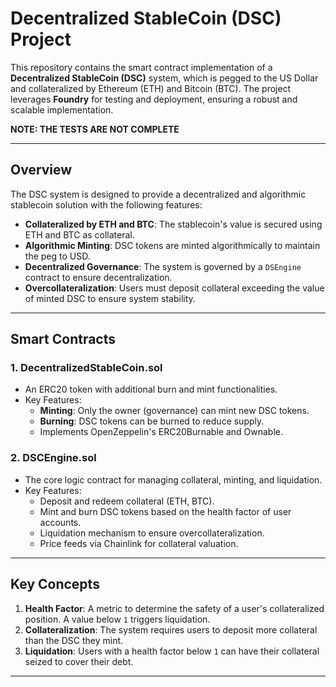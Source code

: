 # Decentralized StableCoin (DSC) Project

This repository contains the smart contract implementation of a **Decentralized StableCoin (DSC)** system, which is pegged to the US Dollar and collateralized by Ethereum (ETH) and Bitcoin (BTC). The project leverages **Foundry** for testing and deployment, ensuring a robust and scalable implementation.

**NOTE: THE TESTS ARE NOT COMPLETE**

---

## Overview

The DSC system is designed to provide a decentralized and algorithmic stablecoin solution with the following features:

- **Collateralized by ETH and BTC**: The stablecoin's value is secured using ETH and BTC as collateral.
- **Algorithmic Minting**: DSC tokens are minted algorithmically to maintain the peg to USD.
- **Decentralized Governance**: The system is governed by a `DSEngine` contract to ensure decentralization.
- **Overcollateralization**: Users must deposit collateral exceeding the value of minted DSC to ensure system stability.

---

## Smart Contracts

### 1. DecentralizedStableCoin.sol
- An ERC20 token with additional burn and mint functionalities.
- Key Features:
  - **Minting**: Only the owner (governance) can mint new DSC tokens.
  - **Burning**: DSC tokens can be burned to reduce supply.
  - Implements OpenZeppelin's ERC20Burnable and Ownable.

### 2. DSCEngine.sol
- The core logic contract for managing collateral, minting, and liquidation.
- Key Features:
  - Deposit and redeem collateral (ETH, BTC).
  - Mint and burn DSC tokens based on the health factor of user accounts.
  - Liquidation mechanism to ensure overcollateralization.
  - Price feeds via Chainlink for collateral valuation.

---

## Key Concepts

1. **Health Factor**: A metric to determine the safety of a user's collateralized position. A value below `1` triggers liquidation.
2. **Collateralization**: The system requires users to deposit more collateral than the DSC they mint.
3. **Liquidation**: Users with a health factor below `1` can have their collateral seized to cover their debt.

---

